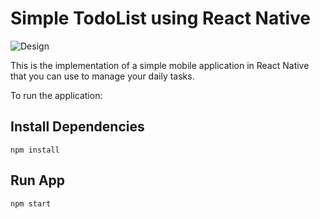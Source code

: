 # Simple TodoList using React Native

![Design](https://github.com/zulfiqar313/todo-task-list-react-native/assets/69974518/8615ebd3-5ac4-49a0-9d52-b2a4df3cc8eb)

This is the implementation of a simple mobile application in React Native that you can use to manage your daily tasks.

To run the application: 

## Install Dependencies
```
npm install
```

## Run App
```
npm start
```
